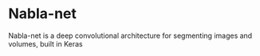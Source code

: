 # Nabla-net
Nabla-net is a deep convolutional architecture for segmenting images and volumes, built in Keras
